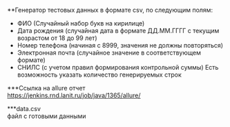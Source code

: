 **Генератор тестовых данных в формате csv, по следующим полям:
- ФИО (Случайный набор букв на кирилице)
- Дата рождения (случайная дата в формате ДД.ММ.ГГГГ с текущим возрастом от 18 до 99 лет)
- Номер телефона (начиная с 8999, значения не должны повторяться)
- Электронная почта (случайное значение в соответствующем формате)
- СНИЛС (с учетом правил формирования контрольной суммы)
Есть возможность указать количество генерируемых строк  

***Ссылка на allure отчет  
https://jenkins.rnd.lanit.ru/job/java/1365/allure/

***data.csv  
файл с готовыми данными

